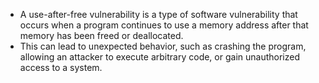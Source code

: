 - A use-after-free vulnerability is a type of software vulnerability that occurs when a program continues to use a memory address after that memory has been freed or deallocated.
- This can lead to unexpected behavior, such as crashing the program, allowing an attacker to execute arbitrary code, or gain unauthorized access to a system.